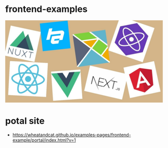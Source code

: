 # frontend-examples

![image](./docs/main.jpg)

# potal site

 * https://wheatandcat.github.io/examples-pages/frontend-example/portal/index.html?v=1
